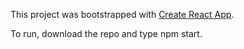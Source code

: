This project was bootstrapped with [Create React App](https://github.com/facebookincubator/create-react-app).

To run, download the repo and type npm start.
